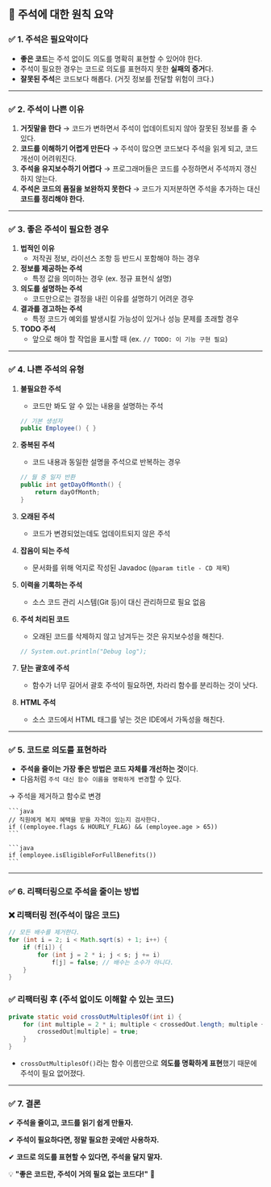 ## 📌 **주석에 대한 원칙 요약**

### ✅ **1. 주석은 필요악이다**

- **좋은 코드**는 주석 없이도 의도를 명확히 표현할 수 있어야 한다.
- 주석이 필요한 경우는 코드로 의도를 표현하지 못한 **실패의 증거**다.
- **잘못된 주석**은 코드보다 해롭다. (거짓 정보를 전달할 위험이 크다.)

---

### ✅ **2. 주석이 나쁜 이유**

1. **거짓말을 한다** → 코드가 변하면서 주석이 업데이트되지 않아 잘못된 정보를 줄 수 있다.
2. **코드를 이해하기 어렵게 만든다** → 주석이 많으면 코드보다 주석을 읽게 되고, 코드 개선이 어려워진다.
3. **주석을 유지보수하기 어렵다** → 프로그래머들은 코드를 수정하면서 주석까지 갱신하지 않는다.
4. **주석은 코드의 품질을 보완하지 못한다** → 코드가 지저분하면 주석을 추가하는 대신 **코드를 정리해야 한다.**

---

### ✅ **3. 좋은 주석이 필요한 경우**

1. **법적인 이유**
    - 저작권 정보, 라이선스 조항 등 반드시 포함해야 하는 경우
2. **정보를 제공하는 주석**
    - 특정 값을 의미하는 경우 (ex. 정규 표현식 설명)
3. **의도를 설명하는 주석**
    - 코드만으로는 결정을 내린 이유를 설명하기 어려운 경우
4. **결과를 경고하는 주석**
    - 특정 코드가 예외를 발생시킬 가능성이 있거나 성능 문제를 초래할 경우
5. **TODO 주석**
    - 앞으로 해야 할 작업을 표시할 때 (ex. `// TODO: 이 기능 구현 필요`)

---

### ✅ **4. 나쁜 주석의 유형**

1. **불필요한 주석**
    - 코드만 봐도 알 수 있는 내용을 설명하는 주석

    ```java
    // 기본 생성자
    public Employee() { }
    ```

2. **중복된 주석**
    - 코드 내용과 동일한 설명을 주석으로 반복하는 경우

    ```java
    // 월 중 일자 반환
    public int getDayOfMonth() {
        return dayOfMonth;
    }
    ```

3. **오래된 주석**
    - 코드가 변경되었는데도 업데이트되지 않은 주석
4. **잡음이 되는 주석**
    - 문서화를 위해 억지로 작성된 Javadoc (`@param title - CD 제목`)
5. **이력을 기록하는 주석**
    - 소스 코드 관리 시스템(Git 등)이 대신 관리하므로 필요 없음
6. **주석 처리된 코드**
    - 오래된 코드를 삭제하지 않고 남겨두는 것은 유지보수성을 해친다.

    ```java
    // System.out.println("Debug log");
    ```

7. **닫는 괄호에 주석**
    - 함수가 너무 길어서 괄호 주석이 필요하면, 차라리 함수를 분리하는 것이 낫다.
8. **HTML 주석**
    - 소스 코드에서 HTML 태그를 넣는 것은 IDE에서 가독성을 해친다.

---

### ✅ **5. 코드로 의도를 표현하라**

- **주석을 줄이는 가장 좋은 방법은 코드 자체를 개선하는 것**이다.
- 다음처럼 `주석 대신 함수 이름을 명확하게 변경`할 수 있다.

→ 주석을 제거하고 함수로 변경

    ```java
    // 직원에게 복지 혜택을 받을 자격이 있는지 검사한다.
    if ((employee.flags & HOURLY_FLAG) && (employee.age > 65))
    ```
    
    ```java
    if (employee.isEligibleForFullBenefits())
    ```


---

### ✅ **6. 리팩터링으로 주석을 줄이는 방법**

### **❌ 리팩터링 전(주석이 많은 코드)**

```java
// 모든 배수를 제거한다.
for (int i = 2; i < Math.sqrt(s) + 1; i++) {
    if (f[i]) {
        for (int j = 2 * i; j < s; j += i)
            f[j] = false; // 배수는 소수가 아니다.
    }
}

```

### **✅ 리팩터링 후 (주석 없이도 이해할 수 있는 코드)**

```java
private static void crossOutMultiplesOf(int i) {
    for (int multiple = 2 * i; multiple < crossedOut.length; multiple += i) {
        crossedOut[multiple] = true;
    }
}

```

- `crossOutMultiplesOf()`라는 함수 이름만으로 **의도를 명확하게 표현**했기 때문에 주석이 필요 없어졌다.

---

### ✅ **7. 결론**

✔ **주석을 줄이고, 코드를 읽기 쉽게 만들자.**

✔ **주석이 필요하다면, 정말 필요한 곳에만 사용하자.**

✔ **코드로 의도를 표현할 수 있다면, 주석을 달지 말자.**

💡 **"좋은 코드란, 주석이 거의 필요 없는 코드다!"** 🚀